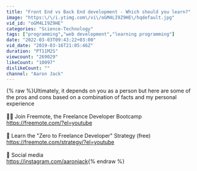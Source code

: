 ```yaml
---
title: "Front End vs Back End development - Which should you learn?"
image: "https:\/\/i.ytimg.com\/vi\/oGM4LI9Z9HE\/hqdefault.jpg"
vid_id: "oGM4LI9Z9HE"
categories: "Science-Technology"
tags: ["programming","web development","learning programming"]
date: "2022-03-03T09:43:22+03:00"
vid_date: "2019-03-16T21:05:46Z"
duration: "PT11M2S"
viewcount: "269029"
likeCount: "10097"
dislikeCount: ""
channel: "Aaron Jack"
---
```

{% raw %}Ultimately, it depends on you as a person but here are some of the pros and cons based on a combination of facts and my personal experience<br /><br />👨‍💻 Join Freemote, the Freelance Developer Bootcamp<br /><a rel="nofollow" target="blank" href="https://freemote.com/?el=youtube">https://freemote.com/?el=youtube</a><br /><br />🍿 Learn the &quot;Zero to Freelance Developer&quot; Strategy (free)<br /><a rel="nofollow" target="blank" href="https://freemote.com/strategy/?el=youtube">https://freemote.com/strategy/?el=youtube</a><br /><br />📸 Social media<br /><a rel="nofollow" target="blank" href="https://instagram.com/aaronjack">https://instagram.com/aaronjack</a>{% endraw %}

